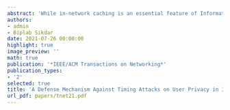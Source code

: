 ```yaml
---
abstract: 'While in-network caching is an essential feature of Information Centric Networks (ICN) for improved content dissemination and reducing the bandwidth consumption at the core of the network, it is prone to many privacy threats. For example, an adversary can passively breach the privacy of a consumer by simply analyzing the different retrieval times for the same content. This paper aims to address this problem of timing analysis attacks by developing privacy-enhancing caching strategies. The proposed caching strategies use two privacy metrics, namely mutual information from information theory and differential privacy, and formulates a privacy enhancing distributed optimization problem with the objective of optimizing the network cost incurred. We efficiently solve the optimization problem by considering it as a n-player, non-cooperative game. We show that Nash equilibrium exists for this game and compute it using an iterative best response algorithm. We compare and validate the performance of our approach on realistic network topologies by comparing it with the existing approaches in literature and the global optimal solutions.'
authors:
- admin
- Biplab Sikdar
date: 2021-07-26 00:00:00
highlight: true
image_preview: ''
math: true
publication: '*IEEE/ACM Transactions on Networking*'
publication_types:
- '2'
selected: true
title: 'A Defense Mechanism Against Timing Attacks on User Privacy in ICN '
url_pdf: papers/tnet21.pdf
---
```

